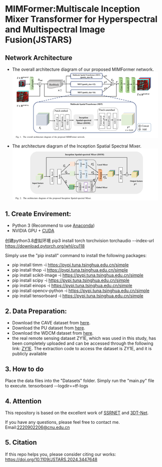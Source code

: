
# MIMFormer:Multiscale Inception Mixer Transformer for  Hyperspectral and Multispectral Image Fusion(JSTARS)

## Network Architecture

- The overall architecture diagram of our proposed MIMFormer network.
  ![MIMFormer](./MIMFormer.png)


- The architecture diagram of the Inception Spatial Spectral Mixer.
  ![ISSM](./ISSM.png)

## 1. Create Envirement:

- Python 3 (Recommend to use [Anaconda](https://www.anaconda.com/download/#linux))
- NVIDIA GPU + [CUDA](https://developer.nvidia.com/cuda-downloads)

创建python3.8虚拟环境
pip3 install torch torchvision torchaudio --index-url https://download.pytorch.org/whl/cu118

Simply use the "pip install" command to install the following packages:

- pip install timm -i https://pypi.tuna.tsinghua.edu.cn/simple
- pip install thop -i https://pypi.tuna.tsinghua.edu.cn/simple
- pip install scikit-image -i https://pypi.tuna.tsinghua.edu.cn/simple
- pip install scipy -i https://pypi.tuna.tsinghua.edu.cn/simple
- pip install einops -i https://pypi.tuna.tsinghua.edu.cn/simple
- pip install opencv-python -i https://pypi.tuna.tsinghua.edu.cn/simple
- pip install tensorboard -i https://pypi.tuna.tsinghua.edu.cn/simple

## 2. Data Preparation:

- Download the CAVE dataset from <a href="https://www.cs.columbia.edu/CAVE/databases/multispectral">here</a>.
- Download the PU dataset from <a href="https://www.ehu.eus/ccwintco/index.php/Hyperspectral_Remote_Sensing_Scenes">here</a>.
- Download the WDCM dataset from <a href="https://github.com/jx-mzc/MSST-Net/blob/main/README.md">here</a>.
-  the real remote sensing dataset ZY1E, which was used in this study, has been completely uploaded and can be accessed through the following link: [ZY1E](https://pan.baidu.com/s/10KHvZowrlPpB3nFlyRRt3g). The extraction code to access the dataset is ZY1E, and it is publicly available

## 3. How to do

Place the data files into the "Datasets" folder. Simply run the "main.py" file to execute.
tensorboard --logdir==tf-logs

## 4. Attention
This repository is based on the excellent work of  [SSRNET](https://github.com/hw2hwei/SSRNET) and [3DT-Net](https://github.com/qingma2016/3DT-Net).

If you have any questions, please feel free to contact me.    Email:2220902206@cnu.edu.cn

## 5. Citation
If this repo helps you, please consider citing our works:
https://doi.org/10.1109/JSTARS.2024.3447648
